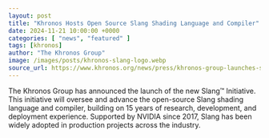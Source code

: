 ```yaml
---
layout: post
title: "Khronos Hosts Open Source Slang Shading Language and Compiler"
date: 2024-11-21 10:00:00 +0000
categories: [ "news", "featured" ]
tags: [khronos]
author: "The Khronos Group"
image: /images/posts/khronos-slang-logo.webp
source_url: https://www.khronos.org/news/press/khronos-group-launches-slang-initiative-hosting-open-source-compiler-contributed-by-nvidia
---
```


The Khronos Group has announced the launch of the new Slang™ Initiative. This initiative will oversee and advance the open-source Slang shading language and compiler, building on 15 years of research, development, and deployment experience. Supported by NVIDIA since 2017, Slang has been widely adopted in production projects across the industry.